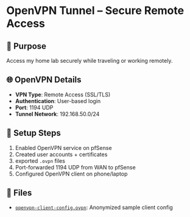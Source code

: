 # OpenVPN Tunnel – Secure Remote Access

## 🔐 Purpose

Access my home lab securely while traveling or working remotely.

## 🌐 OpenVPN Details

- **VPN Type**: Remote Access (SSL/TLS)
- **Authentication**: User-based login
- **Port**: 1194 UDP
- **Tunnel Network**: 192.168.50.0/24
  
## 🧰 Setup Steps

1. Enabled OpenVPN service on pfSense
2. Created user accounts + certificates
3. exported `.ovpn` files
4. Port-forwarded 1194 UDP from WAN to pfSense
5. Configured OpenVPN client on phone/laptop

## 📁 Files

- [`openvpn-client-config.ovpn`](config/opvn.md): Anonymized sample client config
